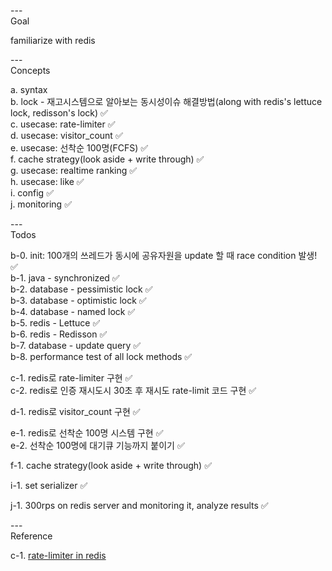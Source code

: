 ---\
Goal


familiarize with redis



---\
Concepts


a. syntax\
b. lock - 재고시스템으로 알아보는 동시성이슈 해결방법(along with redis's lettuce lock, redisson's lock) :white_check_mark:\
c. usecase: rate-limiter :white_check_mark:\
d. usecase: visitor_count :white_check_mark:\
e. usecase: 선착순 100명(FCFS) :white_check_mark:\
f. cache strategy(look aside + write through) :white_check_mark:\
g. usecase: realtime ranking :white_check_mark:\
h. usecase: like :white_check_mark:\
i. config :white_check_mark:\
j. monitoring :white_check_mark:


---\
Todos


b-0. init: 100개의 쓰레드가 동시에 공유자원을 update 할 때 race condition 발생! :white_check_mark:\
b-1. java - synchronized :white_check_mark:\
b-2. database - pessimistic lock :white_check_mark:\
b-3. database - optimistic lock :white_check_mark:\
b-4. database - named lock :white_check_mark:\
b-5. redis - Lettuce :white_check_mark:\
b-6. redis - Redisson :white_check_mark:\
b-7. database - update query :white_check_mark:\
b-8. performance test of all lock methods :white_check_mark:

c-1. redis로 rate-limiter 구현 :white_check_mark:\
c-2. redis로 인증 재시도시 30초 후 재시도 rate-limit 코드 구현 :white_check_mark:

d-1. redis로 visitor_count 구현 :white_check_mark:

e-1. redis로 선착순 100명 시스템 구현 :white_check_mark:\
e-2. 선착순 100명에 대기큐 기능까지 붙이기 :white_check_mark:

f-1. cache strategy(look aside + write through) :white_check_mark:

i-1. set serializer :white_check_mark:

j-1. 300rps on redis server and monitoring it, analyze results :white_check_mark:

---\
Reference


c-1. [rate-limiter in redis](https://github.com/villainscode/Spring-Redis)
